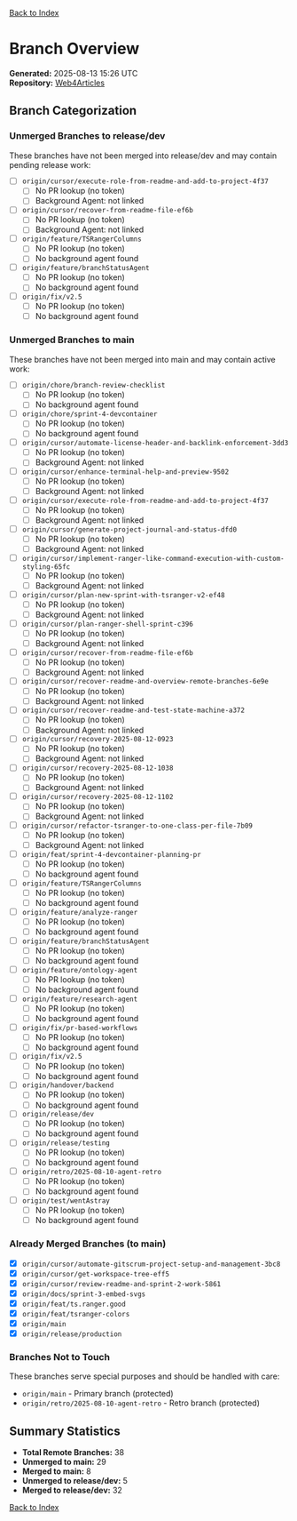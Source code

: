 [Back to Index](../../../index.md)

# Branch Overview

**Generated:** 2025-08-13 15:26 UTC  
**Repository:** [Web4Articles](https://github.com/git@github.com:Cerulean-Circle-GmbH/Web4Articles.git)

## Branch Categorization

### Unmerged Branches to release/dev

These branches have not been merged into release/dev and may contain pending release work:

- [ ] `origin/cursor/execute-role-from-readme-and-add-to-project-4f37`
  - [ ] No PR lookup (no token)
  - [ ] Background Agent: not linked
- [ ] `origin/cursor/recover-from-readme-file-ef6b`
  - [ ] No PR lookup (no token)
  - [ ] Background Agent: not linked
- [ ] `origin/feature/TSRangerColumns`
  - [ ] No PR lookup (no token)
  - [ ] No background agent found
- [ ] `origin/feature/branchStatusAgent`
  - [ ] No PR lookup (no token)
  - [ ] No background agent found
- [ ] `origin/fix/v2.5`
  - [ ] No PR lookup (no token)
  - [ ] No background agent found

### Unmerged Branches to main

These branches have not been merged into main and may contain active work:

- [ ] `origin/chore/branch-review-checklist`
  - [ ] No PR lookup (no token)
  - [ ] No background agent found
- [ ] `origin/chore/sprint-4-devcontainer`
  - [ ] No PR lookup (no token)
  - [ ] No background agent found
- [ ] `origin/cursor/automate-license-header-and-backlink-enforcement-3dd3`
  - [ ] No PR lookup (no token)
  - [ ] Background Agent: not linked
- [ ] `origin/cursor/enhance-terminal-help-and-preview-9502`
  - [ ] No PR lookup (no token)
  - [ ] Background Agent: not linked
- [ ] `origin/cursor/execute-role-from-readme-and-add-to-project-4f37`
  - [ ] No PR lookup (no token)
  - [ ] Background Agent: not linked
- [ ] `origin/cursor/generate-project-journal-and-status-dfd0`
  - [ ] No PR lookup (no token)
  - [ ] Background Agent: not linked
- [ ] `origin/cursor/implement-ranger-like-command-execution-with-custom-styling-65fc`
  - [ ] No PR lookup (no token)
  - [ ] Background Agent: not linked
- [ ] `origin/cursor/plan-new-sprint-with-tsranger-v2-ef48`
  - [ ] No PR lookup (no token)
  - [ ] Background Agent: not linked
- [ ] `origin/cursor/plan-ranger-shell-sprint-c396`
  - [ ] No PR lookup (no token)
  - [ ] Background Agent: not linked
- [ ] `origin/cursor/recover-from-readme-file-ef6b`
  - [ ] No PR lookup (no token)
  - [ ] Background Agent: not linked
- [ ] `origin/cursor/recover-readme-and-overview-remote-branches-6e9e`
  - [ ] No PR lookup (no token)
  - [ ] Background Agent: not linked
- [ ] `origin/cursor/recover-readme-and-test-state-machine-a372`
  - [ ] No PR lookup (no token)
  - [ ] Background Agent: not linked
- [ ] `origin/cursor/recovery-2025-08-12-0923`
  - [ ] No PR lookup (no token)
  - [ ] Background Agent: not linked
- [ ] `origin/cursor/recovery-2025-08-12-1038`
  - [ ] No PR lookup (no token)
  - [ ] Background Agent: not linked
- [ ] `origin/cursor/recovery-2025-08-12-1102`
  - [ ] No PR lookup (no token)
  - [ ] Background Agent: not linked
- [ ] `origin/cursor/refactor-tsranger-to-one-class-per-file-7b09`
  - [ ] No PR lookup (no token)
  - [ ] Background Agent: not linked
- [ ] `origin/feat/sprint-4-devcontainer-planning-pr`
  - [ ] No PR lookup (no token)
  - [ ] No background agent found
- [ ] `origin/feature/TSRangerColumns`
  - [ ] No PR lookup (no token)
  - [ ] No background agent found
- [ ] `origin/feature/analyze-ranger`
  - [ ] No PR lookup (no token)
  - [ ] No background agent found
- [ ] `origin/feature/branchStatusAgent`
  - [ ] No PR lookup (no token)
  - [ ] No background agent found
- [ ] `origin/feature/ontology-agent`
  - [ ] No PR lookup (no token)
  - [ ] No background agent found
- [ ] `origin/feature/research-agent`
  - [ ] No PR lookup (no token)
  - [ ] No background agent found
- [ ] `origin/fix/pr-based-workflows`
  - [ ] No PR lookup (no token)
  - [ ] No background agent found
- [ ] `origin/fix/v2.5`
  - [ ] No PR lookup (no token)
  - [ ] No background agent found
- [ ] `origin/handover/backend`
  - [ ] No PR lookup (no token)
  - [ ] No background agent found
- [ ] `origin/release/dev`
  - [ ] No PR lookup (no token)
  - [ ] No background agent found
- [ ] `origin/release/testing`
  - [ ] No PR lookup (no token)
  - [ ] No background agent found
- [ ] `origin/retro/2025-08-10-agent-retro`
  - [ ] No PR lookup (no token)
  - [ ] No background agent found
- [ ] `origin/test/wentAstray`
  - [ ] No PR lookup (no token)
  - [ ] No background agent found

### Already Merged Branches (to main)

- [x] `origin/cursor/automate-gitscrum-project-setup-and-management-3bc8`
- [x] `origin/cursor/get-workspace-tree-eff5`
- [x] `origin/cursor/review-readme-and-sprint-2-work-5861`
- [x] `origin/docs/sprint-3-embed-svgs`
- [x] `origin/feat/ts.ranger.good`
- [x] `origin/feat/tsranger-colors`
- [x] `origin/main`
- [x] `origin/release/production`

### Branches Not to Touch

These branches serve special purposes and should be handled with care:

- `origin/main` - Primary branch (protected)
- `origin/retro/2025-08-10-agent-retro` - Retro branch (protected)

## Summary Statistics

- **Total Remote Branches:** 38
- **Unmerged to main:** 29
- **Merged to main:** 8
- **Unmerged to release/dev:** 5
- **Merged to release/dev:** 32

[Back to Index](../../../index.md)

